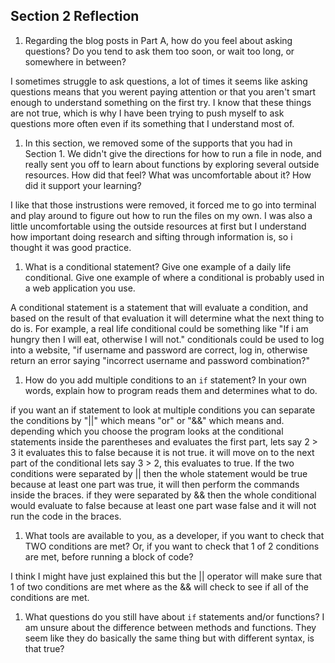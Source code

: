 ## Section 2 Reflection

1. Regarding the blog posts in Part A, how do you feel about asking questions? Do you tend to ask them too soon, or wait too long, or somewhere in between?

I sometimes struggle to ask questions, a lot of times it seems like asking questions means that you werent paying attention or that you aren't smart enough to understand something on the first try. I know that these things are not true, which is why I have been trying to push myself to ask questions more often even if its something that I understand most of.

1. In this section, we removed some of the supports that you had in Section 1. We didn't give the directions for how to run a file in node, and really sent you off to learn about functions by exploring several outside resources. How did that feel? What was uncomfortable about it? How did it support your learning?

I like that those instrustions were removed, it forced me to go into terminal and play around to figure out how to run the files on my own. I was also a little uncomfortable using the outside resources at first but I understand how important doing research and sifting through information is, so i thought it was good practice.

1. What is a conditional statement? Give one example of a daily life conditional. Give one example of where a conditional is probably used in a web application you use.

A conditional statement is a statement that will evaluate a condition, and based on the result of that evaluation it will determine what the next thing to do is. For example, a real life conditional could be something like "If i am hungry then I will eat, otherwise I will not." conditionals could be used to log into a website, "if username and password are correct, log in, otherwise return an error saying "incorrect username and password combination?"

1. How do you add multiple conditions to an `if` statement? In your own words, explain how to program reads them and determines what to do.

if you want an if statement to look at multiple conditions you can separate the conditions by  "||" which means "or" or "&&" which means and. depending which you choose the program looks at the conditional statements inside the parentheses and evaluates the first part, lets say 2 > 3 it evaluates this to false because it is not true. it will move on to the next part of the conditional lets say 3 > 2, this evaluates to true. If the two conditions were separated by || then the whole statement would be true because at least one part was true, it will then perform the commands inside the braces. if they were separated by && then the whole conditional would evaluate to false because at least one part wase false and it will not run the code in the braces.

1. What tools are available to you, as a developer, if you want to check that TWO conditions are met? Or, if you want to check that 1 of 2 conditions are met, before running a block of code?

I think I might have just explained this but the || operator will make sure that 1 of two conditions are met where as the && will check to see if all of the conditions are met.

1. What questions do you still have about `if` statements and/or functions?
I am unsure about the difference between methods and functions. They seem like they do basically the same thing but with different syntax, is that true?
